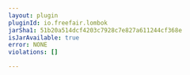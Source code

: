 ```yaml
---
layout: plugin
pluginId: io.freefair.lombok
jarSha1: 51b20a514dcf4203c7928c7e827a611244cf368e
isJarAvailable: true
error: NONE
violations: []

---
```

